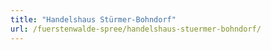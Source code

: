 ```yaml
---
title: "Handelshaus Stürmer-Bohndorf"
url: /fuerstenwalde-spree/handelshaus-stuermer-bohndorf/
---
```

